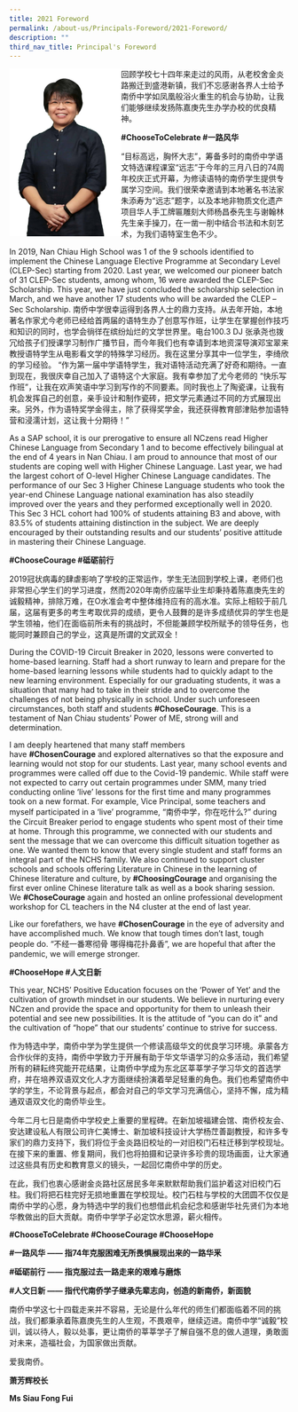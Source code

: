 ```yaml
---
title: 2021 Foreword
permalink: /about-us/Principals-Foreword/2021-Foreword/
description: ""
third_nav_title: Principal's Foreword
---
```

<img src="/images/Siau-Fong-Fui_2021.jpeg" 
     style="width:40%;float:left">
		 
回顾学校七十四年来走过的风雨，从老校舍金炎路搬迁到盛港新镇，我们不忘感谢各界人士给予南侨中学如凤凰般浴火重生的机会与协助，让我们能够继续发扬陈嘉庚先生办学办校的优良精神。

  

**#ChooseToCelebrate #一路风华**

  

“目标高远，胸怀大志”，筹备多时的南侨中学语文特选课程课室“远志”于今年的三月八日的74周年校庆正式开幕，为修读语特的南侨学生提供专属学习空间。我们很荣幸邀请到本地著名书法家朱添寿为“远志”题字，以及本地非物质文化遗产项目华人手工牌匾雕刻大师杨昌泰先生与谢翰林先生亲手操刀，在一凿一削中结合书法和木刻艺术，为我们语特室生色不少。

  

In 2019, Nan Chiau High School was 1 of the 9 schools identified to implement the Chinese Language Elective Programme at Secondary Level (CLEP-Sec) starting from 2020. Last year, we welcomed our pioneer batch of 31 CLEP-Sec students, among whom, 16 were awarded the CLEP-Sec Scholarship. This year, we have just concluded the scholarship selection in March, and we have another 17 students who will be awarded the CLEP –Sec Scholarship. 南侨中学很幸运得到各界人士的鼎力支持。从去年开始，本地著名作家尤今老师已经给首两届的语特生办了创意写作班，让学生在掌握创作技巧和知识的同时，也学会徜徉在缤纷灿烂的文学世界里。电台100.3 DJ 张承尧也拨冗给孩子们授课学习制作广播节目，而今年我们也有幸请到本地资深导演邓宝翠来教授语特学生从电影看文学的特殊学习经历。我在这里分享其中一位学生，李绮欣的学习经验。 “作为第一届中学语特学生，我对语特活动充满了好奇和期待。一直到现在，我很庆幸自己加入了语特这个大家庭。我有幸参加了尤今老师的 “快乐写作班”，让我在欢声笑语中学习到写作的不同要素。同时我也上了陶瓷课，让我有机会发挥自己的创意，亲手设计和制作瓷砖，把文学元素通过不同的方式展现出来。另外，作为语特奖学金得主，除了获得奖学金，我还获得教育部津贴参加语特营和浸濡计划，这让我十分期待！”

  

As a SAP school, it is our prerogative to ensure all NCzens read Higher Chinese Language from Secondary 1 and to become effectively bilingual at the end of 4 years in Nan Chiau. I am proud to announce that most of our students are coping well with Higher Chinese Language. Last year, we had the largest cohort of O-level Higher Chinese Language candidates. The performance of our Sec 3 Higher Chinese Language students who took the year-end Chinese Language national examination has also steadily improved over the years and they performed exceptionally well in 2020. This Sec 3 HCL cohort had 100% of students attaining B3 and above, with 83.5% of students attaining distinction in the subject. We are deeply encouraged by their outstanding results and our students’ positive attitude in mastering their Chinese Language.

  

  

**#ChooseCourage #砥砺前行**

  

2019冠状病毒的肆虐影响了学校的正常运作，学生无法回到学校上课，老师们也非常担心学生们的学习进度，然而2020年南侨应届毕业生却秉持着陈嘉庚先生的诚毅精神，排除万难，在O水准会考中整体维持应有的高水准。实际上相较于前几届，这届有更多的考生考取优异的成绩，更令人鼓舞的是许多成绩优异的学生也是学生领袖，他们在面临前所未有的挑战时，不但能兼顾学校所赋予的领导任务，也能同时兼顾自己的学业，这真是所谓的文武双全！

  

During the COVID-19 Circuit Breaker in 2020, lessons were converted to home-based learning. Staff had a short runway to learn and prepare for the home-based learning lessons while students had to quickly adapt to the new learning environment. Especially for our graduating students, it was a situation that many had to take in their stride and to overcome the challenges of not being physically in school. Under such unforeseen circumstances, both staff and students **#ChoseCourage**. This is a testament of Nan Chiau students’ Power of ME, strong will and determination.

  

I am deeply heartened that many staff members have **#ChosenCourage** and explored alternatives so that the exposure and learning would not stop for our students. Last year, many school events and programmes were called off due to the Covid-19 pandemic. While staff were not expected to carry out certain programmes under SMM, many tried conducting online ‘live’ lessons for the first time and many programmes took on a new format. For example, Vice Principal, some teachers and myself participated in a ‘live’ programme, “南侨中学，你在吃什么?” during the Circuit Breaker period to engage students who spent most of their time at home. Through this programme, we connected with our students and sent the message that we can overcome this difficult situation together as one. We wanted them to know that every single student and staff forms an integral part of the NCHS family. We also continued to support cluster schools and schools offering Literature in Chinese in the learning of Chinese literature and culture, by **#ChoosingCourage** and organising the first ever online Chinese literature talk as well as a book sharing session. We **#ChoseCourage** again and hosted an online professional development workshop for CL teachers in the N4 cluster at the end of last year.

  

Like our forefathers, we have **#ChosenCourage** in the eye of adversity and have accomplished much. We know that tough times don’t last, tough people do. “不经一番寒彻骨 哪得梅花扑鼻香”, we are hopeful that after the pandemic, we will emerge stronger.

  

  

**#ChooseHope #人文日新**

  

This year, NCHS’ Positive Education focuses on the ‘Power of Yet’ and the cultivation of growth mindset in our students. We believe in nurturing every NCzen and provide the space and opportunity for them to unleash their potential and see new possibilities. It is the attitude of “you can do it” and the cultivation of “hope” that our students’ continue to strive for success.

  

作为特选中学，南侨中学为学生提供一个修读高级华文的优良学习环境。承蒙各方合作伙伴的支持，南侨中学致力于开展有助于华文华语学习的众多活动，我们希望所有的耕耘终究能开花结果，让南侨中学成为东北区莘莘学子学习华文的首选学府，并在培养双语双文化人才方面继续扮演着举足轻重的角色。我们也希望南侨中学的学生，不论背景与起点，都会对自己的华文学习充满信心，坚持不懈，成为精通双语双文化的南侨毕业生。

  

今年二月七日是南侨中学校史上重要的里程碑。在新加坡福建会馆、南侨校友会、安达建设私人有限公司许仁美博士、新加坡科技设计大学杨茳善副教授，和许多专家们的鼎力支持下，我们将位于金炎路旧校址的一对旧校门石柱迁移到学校现址。在接下来的重置、修复期间，我们也将拍摄和记录许多珍贵的现场画面，让大家通过这些具有历史和教育意义的镜头，一起回忆南侨中学的历史。

  

在此，我们也衷心感谢金炎路社区居民多年来默默帮助我们监护着这对旧校门石柱。我们将把石柱完好无损地重置在学校现址。校门石柱与学校的大团圆不仅仅是南侨中学的心愿，身为特选中学的我们也想借此机会纪念和感谢华社先贤们为本地华教做出的巨大贡献。南侨中学学子必定饮水思源，薪火相传。

  

  

**#ChooseToCelebrate #ChooseCourage #ChooseHope**

  

**#一路风华 —— 指74年克服困难无所畏惧展现出来的一路华釆**

  

**#砥砺前行 —— 指克服过去一路走来的艰难与磨炼**

  

**#人文日新 —— 指代代南侨学子继承先辈志向，创造的新南侨，新面貌**

  

南侨中学这七十四载走来并不容易，无论是什么年代的师生们都面临着不同的挑战，我们都秉承着陈嘉庚先生的人生观，不畏艰辛，继续迈进。南侨中学“诚毅”校训，诚以待人，毅以处事，更让南侨的莘莘学子了解自强不息的做人道理，勇敢面对未来，造福社会，为国家做出贡献。

  

爱我南侨。

  

  

**萧芳辉校长**

**Ms Siau Fong Fui**